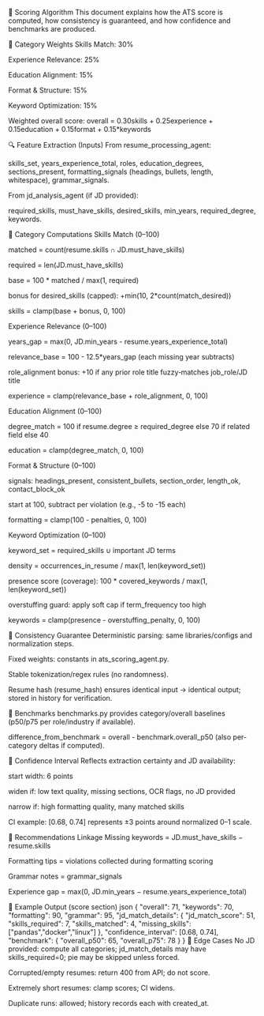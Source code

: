 🎯 Scoring Algorithm
This document explains how the ATS score is computed, how consistency is guaranteed, and how confidence and benchmarks are produced.

🧩 Category Weights
Skills Match: 30%

Experience Relevance: 25%

Education Alignment: 15%

Format & Structure: 15%

Keyword Optimization: 15%

Weighted overall score:
overall = 0.30skills + 0.25experience + 0.15education + 0.15format + 0.15*keywords

🔍 Feature Extraction (Inputs)
From resume_processing_agent:

skills_set, years_experience_total, roles, education_degrees, sections_present, formatting_signals (headings, bullets, length, whitespace), grammar_signals.

From jd_analysis_agent (if JD provided):

required_skills, must_have_skills, desired_skills, min_years, required_degree, keywords.

🧮 Category Computations
Skills Match (0–100)

matched = count(resume.skills ∩ JD.must_have_skills)

required = len(JD.must_have_skills)

base = 100 * matched / max(1, required)

bonus for desired_skills (capped): +min(10, 2*count(match_desired))

skills = clamp(base + bonus, 0, 100)

Experience Relevance (0–100)

years_gap = max(0, JD.min_years - resume.years_experience_total)

relevance_base = 100 - 12.5*years_gap (each missing year subtracts)

role_alignment bonus: +10 if any prior role title fuzzy‑matches job_role/JD title

experience = clamp(relevance_base + role_alignment, 0, 100)

Education Alignment (0–100)

degree_match = 100 if resume.degree ≥ required_degree else 70 if related field else 40

education = clamp(degree_match, 0, 100)

Format & Structure (0–100)

signals: headings_present, consistent_bullets, section_order, length_ok, contact_block_ok

start at 100, subtract per violation (e.g., -5 to -15 each)

formatting = clamp(100 - penalties, 0, 100)

Keyword Optimization (0–100)

keyword_set = required_skills ∪ important JD terms

density = occurrences_in_resume / max(1, len(keyword_set))

presence score (coverage): 100 * covered_keywords / max(1, len(keyword_set))

overstuffing guard: apply soft cap if term_frequency too high

keywords = clamp(presence - overstuffing_penalty, 0, 100)

🧪 Consistency Guarantee
Deterministic parsing: same libraries/configs and normalization steps.

Fixed weights: constants in ats_scoring_agent.py.

Stable tokenization/regex rules (no randomness).

Resume hash (resume_hash) ensures identical input → identical output; stored in history for verification.

📏 Benchmarks
benchmarks.py provides category/overall baselines (p50/p75 per role/industry if available).

difference_from_benchmark = overall - benchmark.overall_p50 (also per-category deltas if computed).

📐 Confidence Interval
Reflects extraction certainty and JD availability:

start width: 6 points

widen if: low text quality, missing sections, OCR flags, no JD provided

narrow if: high formatting quality, many matched skills

CI example: [0.68, 0.74] represents ±3 points around normalized 0–1 scale.

🧠 Recommendations Linkage
Missing keywords = JD.must_have_skills − resume.skills

Formatting tips = violations collected during formatting scoring

Grammar notes = grammar_signals

Experience gap = max(0, JD.min_years − resume.years_experience_total)

🧪 Example Output (score section)
json
{
  "overall": 71,
  "keywords": 70,
  "formatting": 90,
  "grammar": 95,
  "jd_match_details": {
    "jd_match_score": 51,
    "skills_required": 7,
    "skills_matched": 4,
    "missing_skills": ["pandas","docker","linux"]
  },
  "confidence_interval": [0.68, 0.74],
  "benchmark": { "overall_p50": 65, "overall_p75": 78 }
}
🧯 Edge Cases
No JD provided: compute all categories; jd_match_details may have skills_required=0; pie may be skipped unless forced.

Corrupted/empty resumes: return 400 from API; do not score.

Extremely short resumes: clamp scores; CI widens.

Duplicate runs: allowed; history records each with created_at.